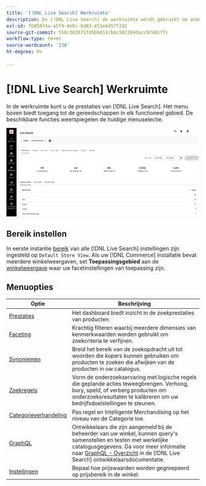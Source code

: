 ```yaml
---
title: '[!DNL Live Search] Werkruimte'
description: De [!DNL Live Search] de werkruimte wordt gebruikt om onderzoeksprestaties te vormen, te beheren en te controleren.
exl-id: fb85974a-a5f9-4e6c-bd03-451e6457f2d2
source-git-commit: 550c382671fd5bb611cb6c502204dacc9748cffc
workflow-type: tm+mt
source-wordcount: '238'
ht-degree: 0%

---
```


# [!DNL Live Search] Werkruimte

In de werkruimte kunt u de prestaties van [!DNL Live Search]. Het menu boven biedt toegang tot de gereedschappen in elk functioneel gebied.  De beschikbare functies weerspiegelen de huidige menuselectie.

![Werkruimte naast elkaar](assets/workspace.png)

## Bereik instellen

In eerste instantie [bereik](https://experienceleague.adobe.com/docs/commerce-admin/start/setup/websites-stores-views.html#scope-settings) van alle [!DNL Live Search] instellingen zijn ingesteld op `Default Store View`. Als uw [!DNL Commerce] installatie bevat meerdere winkelweergaven, set **Toepassingsgebied** aan de [winkelweergave](https://experienceleague.adobe.com/docs/commerce-admin/start/setup/websites-stores-views.html) waar uw facetinstellingen van toepassing zijn.

## Menuopties

| Optie | Beschrijving |
|--- |--- |
| [Prestaties](performance.md) | Het dashboard biedt inzicht in de zoekprestaties van producten. |
| [Faceting](facets.md) | Krachtig filteren waarbij meerdere dimensies van kenmerkwaarden worden gebruikt om zoekcriteria te verfijnen. |
| [Synoniemen](synonyms.md) | Breid het bereik van de zoekopdracht uit tot woorden die kopers kunnen gebruiken om producten te zoeken die afwijken van de producten in uw catalogus. |
| [Zoekregels](rules.md) | Vorm de onderzoekservaring met logische regels die geplande acties teweegbrengen. Verhoog, bury, speld, of verberg producten om onderzoeksresultaten te kalibreren om uw bedrijfsdoelstellingen te steunen. |
| [Categorieverhandeling](category-merch.md) | Pas regel en Intelligente Merchandising op het niveau van de Categorie toe. |
| [GraphQL](https://developer.adobe.com/commerce/webapi/graphql/schema/live-search/) | Ontwikkelaars die zijn aangemeld bij de beheerder van uw winkel, kunnen query&#39;s samenstellen en testen met werkelijke catalogusgegevens. Ga voor meer informatie naar [GraphQL - Overzicht](https://developer.adobe.com/commerce/webapi/graphql/) in de [!DNL Live Search] ontwikkelaarsdocumentatie. |
| [Instellingen](settings.md) | Bepaal hoe prijswaarden worden gegroepeerd op prijsbereik in de winkel. |
